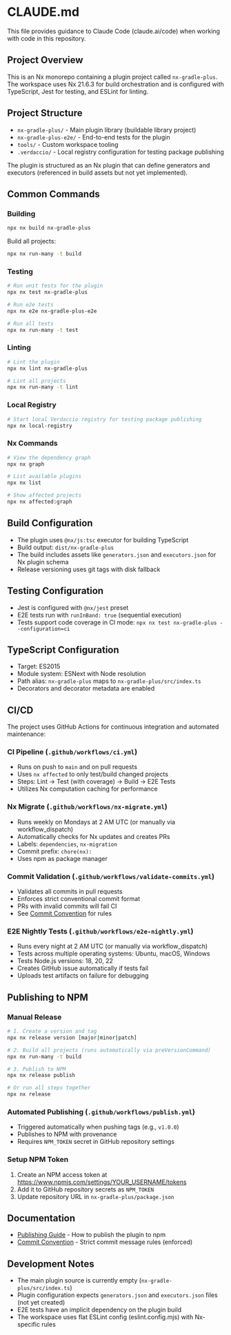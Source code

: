 # CLAUDE.md

This file provides guidance to Claude Code (claude.ai/code) when working with code in this repository.

## Project Overview

This is an Nx monorepo containing a plugin project called `nx-gradle-plus`. The workspace uses Nx 21.6.3 for build orchestration and is configured with TypeScript, Jest for testing, and ESLint for linting.

## Project Structure

- `nx-gradle-plus/` - Main plugin library (buildable library project)
- `nx-gradle-plus-e2e/` - End-to-end tests for the plugin
- `tools/` - Custom workspace tooling
- `.verdaccio/` - Local registry configuration for testing package publishing

The plugin is structured as an Nx plugin that can define generators and executors (referenced in build assets but not yet implemented).

## Common Commands

### Building
```bash
npx nx build nx-gradle-plus
```

Build all projects:
```bash
npx nx run-many -t build
```

### Testing
```bash
# Run unit tests for the plugin
npx nx test nx-gradle-plus

# Run e2e tests
npx nx e2e nx-gradle-plus-e2e

# Run all tests
npx nx run-many -t test
```

### Linting
```bash
# Lint the plugin
npx nx lint nx-gradle-plus

# Lint all projects
npx nx run-many -t lint
```

### Local Registry
```bash
# Start local Verdaccio registry for testing package publishing
npx nx local-registry
```

### Nx Commands
```bash
# View the dependency graph
npx nx graph

# List available plugins
npx nx list

# Show affected projects
npx nx affected:graph
```

## Build Configuration

- The plugin uses `@nx/js:tsc` executor for building TypeScript
- Build output: `dist/nx-gradle-plus`
- The build includes assets like `generators.json` and `executors.json` for Nx plugin schema
- Release versioning uses git tags with disk fallback

## Testing Configuration

- Jest is configured with `@nx/jest` preset
- E2E tests run with `runInBand: true` (sequential execution)
- Tests support code coverage in CI mode: `npx nx test nx-gradle-plus --configuration=ci`

## TypeScript Configuration

- Target: ES2015
- Module system: ESNext with Node resolution
- Path alias: `nx-gradle-plus` maps to `nx-gradle-plus/src/index.ts`
- Decorators and decorator metadata are enabled

## CI/CD

The project uses GitHub Actions for continuous integration and automated maintenance:

### CI Pipeline (`.github/workflows/ci.yml`)
- Runs on push to `main` and on pull requests
- Uses `nx affected` to only test/build changed projects
- Steps: Lint → Test (with coverage) → Build → E2E Tests
- Utilizes Nx computation caching for performance

### Nx Migrate (`.github/workflows/nx-migrate.yml`)
- Runs weekly on Mondays at 2 AM UTC (or manually via workflow_dispatch)
- Automatically checks for Nx updates and creates PRs
- Labels: `dependencies`, `nx-migration`
- Commit prefix: `chore(nx):`
- Uses npm as package manager

### Commit Validation (`.github/workflows/validate-commits.yml`)
- Validates all commits in pull requests
- Enforces strict conventional commit format
- PRs with invalid commits will fail CI
- See [Commit Convention](./docs/COMMIT_CONVENTION.md) for rules

### E2E Nightly Tests (`.github/workflows/e2e-nightly.yml`)
- Runs every night at 2 AM UTC (or manually via workflow_dispatch)
- Tests across multiple operating systems: Ubuntu, macOS, Windows
- Tests Node.js versions: 18, 20, 22
- Creates GitHub issue automatically if tests fail
- Uploads test artifacts on failure for debugging

## Publishing to NPM

### Manual Release
```bash
# 1. Create a version and tag
npx nx release version [major|minor|patch]

# 2. Build all projects (runs automatically via preVersionCommand)
npx nx run-many -t build

# 3. Publish to NPM
npx nx release publish

# Or run all steps together
npx nx release
```

### Automated Publishing (`.github/workflows/publish.yml`)
- Triggered automatically when pushing tags (e.g., `v1.0.0`)
- Publishes to NPM with provenance
- Requires `NPM_TOKEN` secret in GitHub repository settings

### Setup NPM Token
1. Create an NPM access token at https://www.npmjs.com/settings/YOUR_USERNAME/tokens
2. Add it to GitHub repository secrets as `NPM_TOKEN`
3. Update repository URL in `nx-gradle-plus/package.json`

## Documentation

- [Publishing Guide](./docs/PUBLISHING.md) - How to publish the plugin to npm
- [Commit Convention](./docs/COMMIT_CONVENTION.md) - Strict commit message rules (enforced)

## Development Notes

- The main plugin source is currently empty (`nx-gradle-plus/src/index.ts`)
- Plugin configuration expects `generators.json` and `executors.json` files (not yet created)
- E2E tests have an implicit dependency on the plugin build
- The workspace uses flat ESLint config (eslint.config.mjs) with Nx-specific rules
